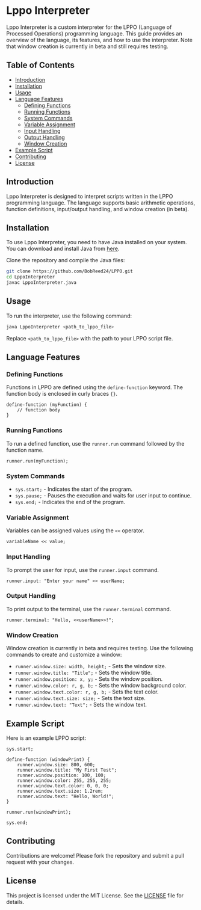 # Lppo Interpreter

Lppo Interpreter is a custom interpreter for the LPPO (Language of Processed Operations) programming language. This guide provides an overview of the language, its features, and how to use the interpreter. Note that window creation is currently in beta and still requires testing.

## Table of Contents

- [Introduction](#introduction)
- [Installation](#installation)
- [Usage](#usage)
- [Language Features](#language-features)
  - [Defining Functions](#defining-functions)
  - [Running Functions](#running-functions)
  - [System Commands](#system-commands)
  - [Variable Assignment](#variable-assignment)
  - [Input Handling](#input-handling)
  - [Output Handling](#output-handling)
  - [Window Creation](#window-creation)
- [Example Script](#example-script)
- [Contributing](#contributing)
- [License](#license)

## Introduction

Lppo Interpreter is designed to interpret scripts written in the LPPO programming language. The language supports basic arithmetic operations, function definitions, input/output handling, and window creation (in beta).

## Installation

To use Lppo Interpreter, you need to have Java installed on your system. You can download and install Java from [here](https://www.oracle.com/java/technologies/javase-downloads.html).

Clone the repository and compile the Java files:

```sh
git clone https://github.com/BobReed24/LPPO.git
cd LppoInterpreter
javac LppoInterpreter.java
```

## Usage

To run the interpreter, use the following command:

```sh
java LppoInterpreter <path_to_lppo_file>
```

Replace `<path_to_lppo_file>` with the path to your LPPO script file.

## Language Features

### Defining Functions

Functions in LPPO are defined using the `define-function` keyword. The function body is enclosed in curly braces `{}`.

```lppo
define-function (myFunction) {
    // function body
}
```

### Running Functions

To run a defined function, use the `runner.run` command followed by the function name.

```lppo
runner.run(myFunction);
```

### System Commands

- `sys.start;` - Indicates the start of the program.
- `sys.pause;` - Pauses the execution and waits for user input to continue.
- `sys.end;` - Indicates the end of the program.

### Variable Assignment

Variables can be assigned values using the `<<` operator.

```lppo
variableName << value;
```

### Input Handling

To prompt the user for input, use the `runner.input` command.

```lppo
runner.input: "Enter your name" << userName;
```

### Output Handling

To print output to the terminal, use the `runner.terminal` command.

```lppo
runner.terminal: "Hello, <<userName>>!";
```

### Window Creation

Window creation is currently in beta and requires testing. Use the following commands to create and customize a window:

- `runner.window.size: width, height;` - Sets the window size.
- `runner.window.title: "Title";` - Sets the window title.
- `runner.window.position: x, y;` - Sets the window position.
- `runner.window.color: r, g, b;` - Sets the window background color.
- `runner.window.text.color: r, g, b;` - Sets the text color.
- `runner.window.text.size: size;` - Sets the text size.
- `runner.window.text: "Text";` - Sets the window text.

## Example Script

Here is an example LPPO script:

```lppo
sys.start;

define-function (windowPrint) {
    runner.window.size: 800, 600;
    runner.window.title: "My First Test";
    runner.window.position: 100, 100;
    runner.window.color: 255, 255, 255;
    runner.window.text.color: 0, 0, 0;
    runner.window.text.size: 1.2rem;
    runner.window.text: "Hello, World!";
}

runner.run(windowPrint);

sys.end;
```

## Contributing

Contributions are welcome! Please fork the repository and submit a pull request with your changes.

## License

This project is licensed under the MIT License. See the [LICENSE](LICENSE) file for details.
